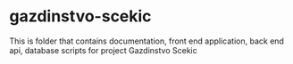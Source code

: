 # gazdinstvo-scekic
This is folder that contains documentation, front end application, back end api, database scripts for project Gazdinstvo Scekic
